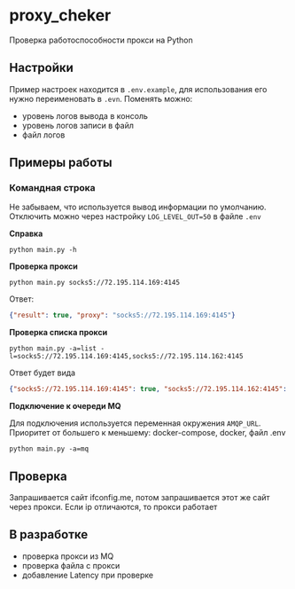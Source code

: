 # proxy_cheker
Проверка работоспособности прокси на Python

## Настройки
Пример настроек находится в `.env.example`, для использования его нужно переименовать в `.evn`. Поменять можно:
* уровень логов вывода в консоль
* уровень логов записи в файл
* файл логов

## Примеры работы
### Командная строка

Не забываем, что используется вывод информации по умолчанию. Отключить можно через настройку `LOG_LEVEL_OUT=50` в файле `.env`

**Справка**
```shell
python main.py -h
```

**Проверка прокси**
```shell
python main.py socks5://72.195.114.169:4145
```
Ответ:
```json
{"result": true, "proxy": "socks5://72.195.114.169:4145"}
```

**Проверка списка прокси**
```shell
python main.py -a=list -l=socks5://72.195.114.169:4145,socks5://72.195.114.162:4145
```
Ответ будет вида
```json
{"socks5://72.195.114.169:4145": true, "socks5://72.195.114.162:4145": false}
```

**Подключение к очереди MQ**

Для подключения используется переменная окружения `AMQP_URL`. Приоритет от большего к меньшему: docker-compose, docker, файл .env
```shell
python main.py -a=mq
```

## Проверка
Запрашивается сайт ifconfig.me, потом запрашивается этот же сайт через прокси. Если ip отличаются, то прокси работает

## В разработке
* проверка прокси из MQ
* проверка файла с прокси
* добавление Latency при проверке